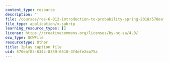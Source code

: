 ```yaml
---
content_type: resource
description: ''
file: /courses/res-6-012-introduction-to-probability-spring-2018/570eaf83634c835965103f4efe2ea75a_uL31gpFdarc.srt
file_type: application/x-subrip
learning_resource_types: []
license: https://creativecommons.org/licenses/by-nc-sa/4.0/
ocw_type: OCWFile
resourcetype: Other
title: 3play caption file
uid: 570eaf83-634c-8359-6510-3f4efe2ea75a
---
```

